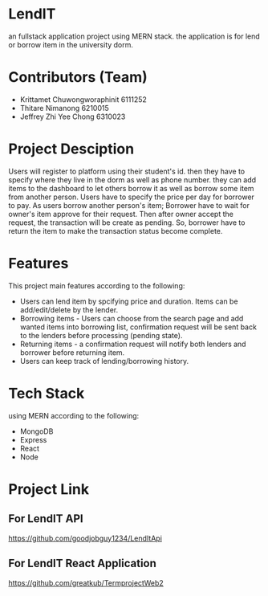 # LendIT
an fullstack application project using MERN stack. the application is for lend or borrow item in the university dorm. 

# Contributors (Team)
- Krittamet Chuwongworaphinit 6111252
- Thitare Nimanong 6210015
- Jeffrey Zhi Yee Chong 6310023

# Project Desciption
Users will register to platform using their student's id. then they have to specify where they live in the dorm as well as phone number. they can add items to the dashboard to let others borrow it as well as borrow some item from another person. Users have to specify the price per day for borrower to pay. As users borrow another person's item; Borrower have to wait for owner's item approve for their request. Then after owner accept the request, the transaction will be create as pending. So, borrower have to return the item to make the transaction status become complete.

# Features
This project main features according to the following:
- Users can lend item by spcifying price and duration. Items can be add/edit/delete by the lender.
- Borrowing items - Users can choose from the search page and add wanted items into borrowing list, confirmation request will be sent back to the lenders before processing (pending state).
- Returning items - a confirmation request will notify both lenders and borrower before returning item.
- Users can keep track of lending/borrowing history.

# Tech Stack
using MERN according to the following:
- MongoDB
- Express
- React
- Node

# Project Link
## For LendIT API 

https://github.com/goodjobguy1234/LendItApi

## For LendIT React Application

https://github.com/greatkub/TermprojectWeb2


